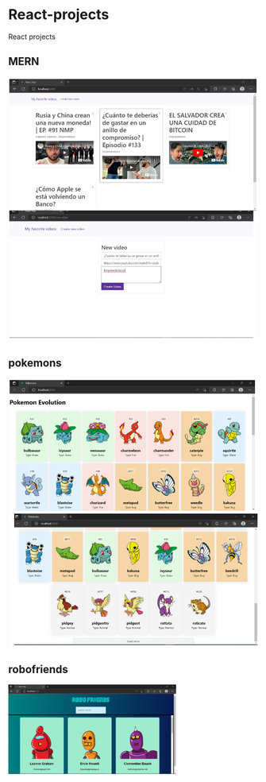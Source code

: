 # React-projects
React projects

## MERN
<img src="mern.PNG" alt="mern" style="zoom: 67%;" />

## pokemons
<img src="pokemon.PNG" alt="pokemon" style="zoom:67%;" />

## robofriends
<img src="robofriends.PNG" alt="robofriends" style="zoom: 33%;" />